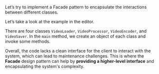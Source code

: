 Let’s try to implement a Facade pattern to encapsulate the interactions between different classes.

Let’s take a look at the example in the editor. 

There are four classes `VideoLoader`, `VideoProcessor`, `VideoEncoder`,  and `VideoSaver`.
In the `main` method, we create an object of each class and invoke some methods.

Overall, the code lacks a clean interface for the client to interact with the system, which can lead to maintenance challenges.
This is where the **Facade** design pattern can help by **providing a higher-level interface** and encapsulating the system's complexity.
